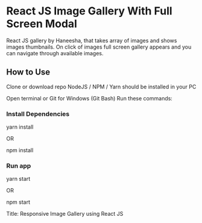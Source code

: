 # React JS Image Gallery With Full Screen Modal

React JS gallery by Haneesha, that takes array of images and shows images thumbnails. On click of images full screen gallery appears and you can navigate through available images.

## How to Use

Clone or download repo
NodeJS / NPM / Yarn should be installed in your PC

Open terminal or Git for Windows (Git Bash)
Run these commands:

### Install Dependencies

yarn install

OR

npm install

### Run app

yarn start

OR

npm start

Title: Responsive Image Gallery using React JS

